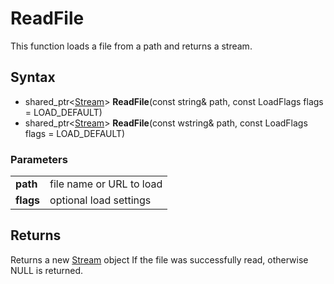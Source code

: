 # ReadFile #
This function loads a file from a path and returns a stream.

## Syntax ##
- shared_ptr<[Stream](CPP_Stream.md)\> **ReadFile**(const string& path, const LoadFlags flags = LOAD_DEFAULT)
- shared_ptr<[Stream](CPP_Stream.md)\> **ReadFile**(const wstring& path, const LoadFlags flags = LOAD_DEFAULT)

### Parameters ###
|  |  |
|--|--|
| **path** | file name or URL to load |
| **flags** | optional load settings |

## Returns ##
Returns a new [Stream](CPP_Stream.md) object If the file was successfully read, otherwise NULL is returned.
